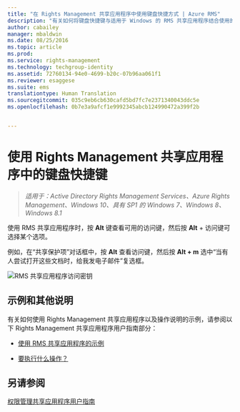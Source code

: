 ```yaml
---
title: "在 Rights Management 共享应用程序中使用键盘快捷方式 | Azure RMS"
description: "有关如何将键盘快捷键与适用于 Windows 的 RMS 共享应用程序结合使用的说明。"
author: cabailey
manager: mbaldwin
ms.date: 08/25/2016
ms.topic: article
ms.prod: 
ms.service: rights-management
ms.technology: techgroup-identity
ms.assetid: 72760134-94e0-4699-b20c-07b96aa061f1
ms.reviewer: esaggese
ms.suite: ems
translationtype: Human Translation
ms.sourcegitcommit: 035c9eb6cb630cafd5bd7fc7e2371340043ddc5e
ms.openlocfilehash: 0b7e3a9afcf1e9992345abcb124990472a399f2b


---
```


# 使用 Rights Management 共享应用程序中的键盘快捷键

>*适用于：Active Directory Rights Management Services、Azure Rights Management、Windows 10、具有 SP1 的 Windows 7、Windows 8、Windows 8.1*

使用 RMS 共享应用程序时，按 **Alt** 键查看可用的访问键，然后按 **Alt** + 访问键可选择某个选项。

例如，在“共享保护项”对话框中，按 **Alt** 查看访问键，然后按 **Alt + m** 选中“当有人尝试打开这些文档时，给我发电子邮件”复选框。

![RMS 共享应用程序访问密钥](../media/ADRMS_MSRMSApp_AccessKeys.png)

## 示例和其他说明
有关如何使用 Rights Management 共享应用程序以及操作说明的示例，请参阅以下 Rights Management 共享应用程序用户指南部分：

-   [使用 RMS 共享应用程序的示例](sharing-app-user-guide.md#examples-for-using-the-rms-sharing-application)

-   [要执行什么操作？](sharing-app-user-guide.md#what-do-you-want-to-do)

## 另请参阅
[权限管理共享应用程序用户指南](sharing-app-user-guide.md)



<!--HONumber=Aug16_HO4-->


